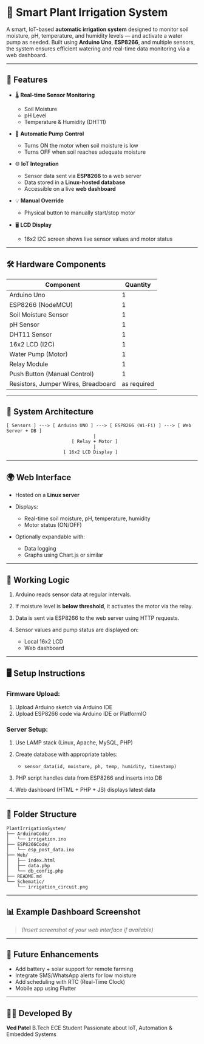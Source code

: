 

# 🌱 Smart Plant Irrigation System

A smart, IoT-based **automatic irrigation system** designed to monitor soil moisture, pH, temperature, and humidity levels — and activate a water pump as needed. Built using **Arduino Uno**, **ESP8266**, and multiple sensors, the system ensures efficient watering and real-time data monitoring via a web dashboard.

---

## 🚀 Features

* 🌡️ **Real-time Sensor Monitoring**

  * Soil Moisture
  * pH Level
  * Temperature & Humidity (DHT11)

* 🤖 **Automatic Pump Control**

  * Turns ON the motor when soil moisture is low
  * Turns OFF when soil reaches adequate moisture

* 🌐 **IoT Integration**

  * Sensor data sent via **ESP8266** to a web server
  * Data stored in a **Linux-hosted database**
  * Accessible on a live **web dashboard**

* 💡 **Manual Override**

  * Physical button to manually start/stop motor

* 🖥️ **LCD Display**

  * 16x2 I2C screen shows live sensor values and motor status

---

## 🛠️ Hardware Components

| Component                           | Quantity    |
| ----------------------------------- | ----------- |
| Arduino Uno                         | 1           |
| ESP8266 (NodeMCU)                   | 1           |
| Soil Moisture Sensor                | 1           |
| pH Sensor                           | 1           |
| DHT11 Sensor                        | 1           |
| 16x2 LCD (I2C)                      | 1           |
| Water Pump (Motor)                  | 1           |
| Relay Module                        | 1           |
| Push Button (Manual Control)        | 1           |
| Resistors, Jumper Wires, Breadboard | as required |

---

## 📡 System Architecture

```
[ Sensors ] ---> [ Arduino UNO ] ---> [ ESP8266 (Wi-Fi) ] ---> [ Web Server + DB ]
                                |
                        [ Relay + Motor ]
                                |
                     [ 16x2 LCD Display ]
```

---

## 🌍 Web Interface

* Hosted on a **Linux server**
* Displays:

  * Real-time soil moisture, pH, temperature, humidity
  * Motor status (ON/OFF)
* Optionally expandable with:

  * Data logging
  * Graphs using Chart.js or similar

---

## 🧠 Working Logic

1. Arduino reads sensor data at regular intervals.
2. If moisture level is **below threshold**, it activates the motor via the relay.
3. Data is sent via ESP8266 to the web server using HTTP requests.
4. Sensor values and pump status are displayed on:

   * Local 16x2 LCD
   * Web dashboard

---

## 🖥️ Setup Instructions

### Firmware Upload:

1. Upload Arduino sketch via Arduino IDE
2. Upload ESP8266 code via Arduino IDE or PlatformIO

### Server Setup:

1. Use LAMP stack (Linux, Apache, MySQL, PHP)
2. Create database with appropriate tables:

   * `sensor_data(id, moisture, ph, temp, humidity, timestamp)`
3. PHP script handles data from ESP8266 and inserts into DB
4. Web dashboard (HTML + PHP + JS) displays latest data

---

## 📂 Folder Structure

```
PlantIrrigationSystem/
├── ArduinoCode/
│   └── irrigation.ino
├── ESP8266Code/
│   └── esp_post_data.ino
├── Web/
│   ├── index.html
│   ├── data.php
│   └── db_config.php
├── README.md
└── Schematic/
    └── irrigation_circuit.png
```

---

## 📊 Example Dashboard Screenshot

> *(Insert screenshot of your web interface if available)*

---

## 🔧 Future Enhancements

* Add battery + solar support for remote farming
* Integrate SMS/WhatsApp alerts for low moisture
* Add scheduling with RTC (Real-Time Clock)
* Mobile app using Flutter

---

## 👨‍💻 Developed By

**Ved Patel**
B.Tech ECE Student
Passionate about IoT, Automation & Embedded Systems

